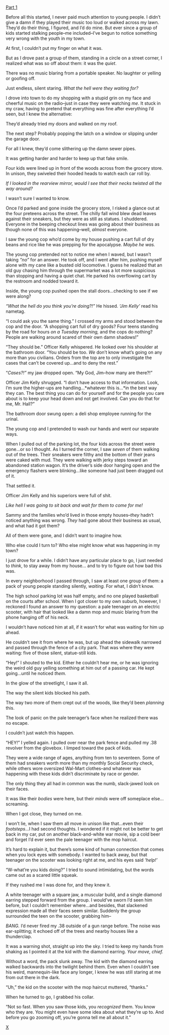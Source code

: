 [Part 1](https://www.reddit.com/r/nosleep/comments/xiixhh/the_kids_in_my_neighborhood_are_following/)  


Before all this started, I never paid much attention to young people. I didn’t give a damn if they played their music too loud or walked across my lawn. They’d do their thing, I figured, and I’d do mine. But ever since a group of kids started stalking people–me included–I’ve begun to notice something very wrong with the youth in my town.

At first, I couldn’t put my finger on what it was. 

But as I drove past a group of them, standing in a circle on a street corner, I realized what was so off about them: it was the *quiet*.

There was no music blaring from a portable speaker. No laughter or yelling or goofing off.

Just endless, silent staring. *What the hell were they waiting for?*

I drove into town to do my shopping with a stupid grin on my face and cheerful music on the radio–just in case they were watching *me*. It stuck in my craw, having to pretend that everything was fine after everything I’d seen, but I knew the alternative:

They’d already tried my doors and walked on my roof. 

The next step? Probably popping the latch on a window or slipping under the garage door. 

For all I knew, they’d come slithering up the damn sewer pipes.

It was getting harder and harder to keep up that fake smile.

Four kids were lined up in front of the woods across from the grocery store. In unison, they swiveled their hooded heads to watch each car roll by.

*If I looked in the rearview mirror, would I see that their necks twisted all the way around?* 

I wasn’t sure I wanted to know.

Once I’d parked and gone inside the grocery store, I risked a glance out at the four preteens across the street. The chilly fall wind blew dead leaves against their sneakers, but they were as still as statues. I shuddered. Everyone in the beeping checkout lines was going about their business as though none of this was happening–well, *almost* everyone. 

I saw the young cop who’d come by my house pushing a cart full of dry beans and rice like he was prepping for the apocalypse. *Maybe he was.* 

The young cop pretended not to notice me when I waved, but I wasn’t taking *“no”* for an answer. He took off, and I went after him, pushing myself alone with my cane like a busted old locomotive. I guess he realized that an old guy chasing him through the supermarket was a lot more suspicious than stopping and having a quiet chat. He parked his overflowing cart by the restroom and nodded toward it. 

Inside, the young cop pushed open the stall doors…checking to see if we were along?

*“What the hell do you think you’re doing?!”* He hissed. *‘Jim Kelly’* read his nametag. 

“I could ask you the same thing.” I crossed my arms and stood between the cop and the door. “A shopping cart full of dry goods? Four teens standing by the road for hours *on a Tuesday morning,* and the cops do nothing? People are walking around scared of their own damn shadows!”

“They should be.” Officer Kelly whispered. He looked over his shoulder at the bathroom door. “You should be too. *We* don’t know what’s going on any more than you civilians. Orders from the top are to only investigate the cases that can’t be covered up…and to deny the rest.”

“*Cases?!”* my jaw dropped open. “My God, Jim–how many are there?!”

Officer Jim Kelly shrugged. “I don’t have access to that information. Look, I’m sure the higher-ups are handling…*whatever this is…*in the best way they can. The best thing you can do for yourself and for the people you care about is to keep your head down and not get involved. Can you do that for me, Mr. Hall?” 

The bathroom door swung open: a deli shop employee running for the urinal. 

The young cop and I pretended to wash our hands and went our separate ways. 

When I pulled out of the parking lot, the four kids across the street were gone…or so I thought. As I turned the corner, I saw *seven* of them walking out of the trees. Their sneakers were filthy and the bottom of their jeans were caked with mud. They were walking with jerky steps toward an abandoned station wagon. It’s the driver’s side door hanging open and the emergency flashers were blinking…like someone had just been dragged out of it. 

That settled it. 

Officer Jim Kelly and his superiors were full of shit. 

*Like hell I was going to sit back and wait for them to come for me!* 

Sammy and the families who’d lived in those empty houses–*they* hadn’t noticed anything was wrong. *They* had gone about their business as usual, and what had it got them? 

All of them were gone, and I didn’t want to imagine how.

Who else could I turn to? Who else might know what was happening in my town?

I just drove for a while. I didn’t have any particular place to go, I just needed to *think*, to stay away from my house… and to try to figure out how bad this was.

In every neighborhood I passed through, I saw at least one group of them: a pack of young people standing silently, *waiting.* For what, I didn’t know.

The high school parking lot was half empty, and no one played basketball on the courts after school. When I got closer to my own suburb, however, I reckoned I found an answer to my question: a pale teenager on an electric scooter, with hair that looked like a damn mop and music blaring from the phone hanging off of his neck. 

I wouldn’t have noticed him at all, if it wasn’t for what was waiting for him up ahead. 

He couldn’t see it from where he was, but up ahead the sidewalk narrowed and passed through the fence of a city park. That was where they were waiting: five of those silent, statue-still kids. 

“Hey!” I shouted to the kid. Either he couldn’t hear me, or he was ignoring the weird old guy yelling something at him out of a passing car. He kept going…until he noticed *them.* 

In the glow of the streetlight, I saw it all. 

The way the silent kids blocked his path. 

The way two more of them crept out of the woods, like they’d been *planning* this. 

The look of panic on the pale teenager’s face when he realized there was no escape. 

I couldn’t just watch this happen. 

“HEY!” I yelled again. I pulled over near the park fence and pulled my .38 revolver from the glovebox. I limped toward the pack of kids. 

They were a wide range of ages, anything from ten to seventeen. Some of them had sneakers worth more than my monthly Social Security check, while others wore oversized Wal-Mart clothes–and whatever was happening with these kids didn’t discriminate by race or gender. 

The only thing they all had in common was the numb, slack-jawed look on their faces.

It was like their *bodies* were here, but their *minds* were off someplace else…screaming. 

When I got close, they turned on me. 

I won’t lie, when I saw them all move in unison like that…even their *footsteps*…I had second thoughts. I wondered if it might not be better to get back in my car, put on another black-and-white war movie, sip a cold beer and forget I’d ever seen the pale teenager with the mop haircut. 

It’s hard to explain it, but there’s some kind of human connection that comes when you lock eyes with somebody. I wanted to back away, but that teenager on the scooter was looking right at me, and his eyes said *‘help!’* 

“W-what’re you kids doing?” I tried to sound intimidating, but the words came out as a scared little squeak. 

If they rushed me I was done for, and they knew it. 

A white teenager with a square jaw, a muscular build, and a single diamond earring stepped forward from the group. I would’ve sworn I’d seen him before, but I couldn’t remember where…and besides, that slackened expression made all their faces seem similar. Suddenly the group surrounded the teen on the scooter, grabbing him–

*BANG.* I’d never fired my .38 outside of a gun range before. The noise was ear-splitting; it echoed off of the trees and nearby houses like a thunderclap. 

It was a warning shot, straight up into the sky. I tried to keep my hands from shaking as I pointed it at the kid with the diamond earring. *Your move, chief.* 

Without a word, the pack slunk away. The kid with the diamond earring walked backwards into the twilight behind them. Even when I couldn’t see his weird, mannequin-like face any longer, I knew he was still staring at me from out there in the dark. 

“Uh,” the kid on the scooter with the mop haircut muttered, “thanks.” 

When he turned to go, I grabbed his collar. 

“Not so fast. When you saw those kids, you *recognized* them. You know who they are. You might even have some idea about what they’re up to. And before you go zooming off, you’re gonna tell me all about it.”  

[X](https://www.reddit.com/r/beardify)